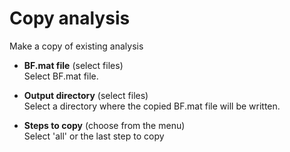 # Copy analysis  
Make a copy of existing analysis   

* **BF.mat file** (select files)  
Select BF.mat file.   

* **Output directory** (select files)  
Select a directory where the copied BF.mat file will be written.   

* **Steps to copy** (choose from the menu)  
Select 'all' or the last step to copy   
